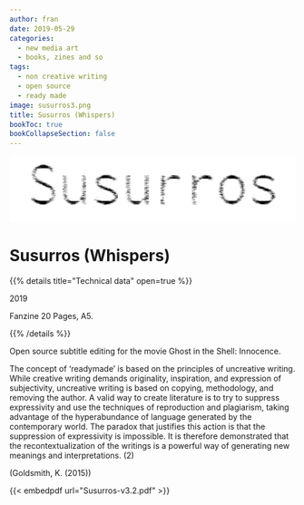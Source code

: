 ```yaml
---
author: fran
date: 2019-05-29
categories:
  - new media art
  - books, zines and so
tags:
  - non creative writing
  - open source
  - ready made
image: susurros3.png
title: Susurros (Whispers)
bookToc: true
bookCollapseSection: false
---
```


![susurros3.png](susurros3.png)

# Susurros (Whispers)

{{% details title="Technical data" open=true %}}

2019

Fanzine
20 Pages, A5.

{{% /details %}}

Open source subtitle editing for the movie Ghost in the Shell: Innocence.

The concept of ‘readymade’ is based on the principles of uncreative writing. While creative writing demands originality,
inspiration, and expression of subjectivity, uncreative writing is based on copying, methodology, and removing the
author. A valid way to create literature is to try to suppress expressivity and use the techniques of reproduction and
plagiarism, taking advantage of the hyperabundance of language generated by the contemporary world. The paradox that
justifies this action is that the suppression of expressivity is impossible. It is therefore demonstrated that the
recontextualization of the writings is a powerful way of generating new meanings and interpretations. (2)


(Goldsmith, K. (2015))

{{< embedpdf url="Susurros-v3.2.pdf" >}}